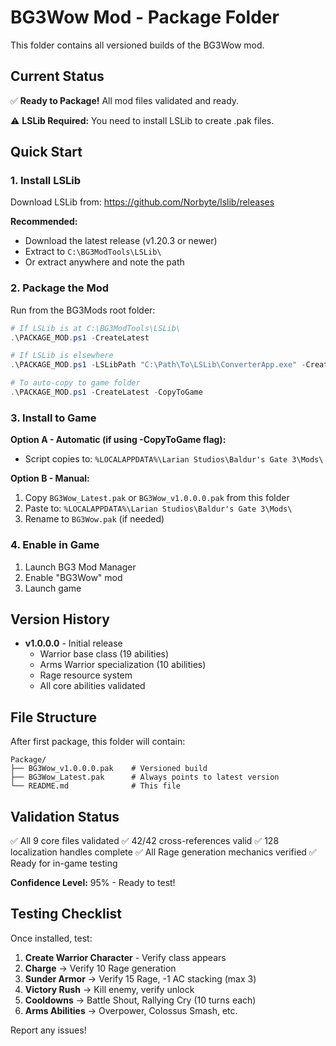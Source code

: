 # BG3Wow Mod - Package Folder

This folder contains all versioned builds of the BG3Wow mod.

## Current Status

✅ **Ready to Package!** All mod files validated and ready.

⚠️ **LSLib Required:** You need to install LSLib to create .pak files.

## Quick Start

### 1. Install LSLib

Download LSLib from: https://github.com/Norbyte/lslib/releases

**Recommended:**
- Download the latest release (v1.20.3 or newer)
- Extract to `C:\BG3ModTools\LSLib\`
- Or extract anywhere and note the path

### 2. Package the Mod

Run from the BG3Mods root folder:

```powershell
# If LSLib is at C:\BG3ModTools\LSLib\
.\PACKAGE_MOD.ps1 -CreateLatest

# If LSLib is elsewhere
.\PACKAGE_MOD.ps1 -LSLibPath "C:\Path\To\LSLib\ConverterApp.exe" -CreateLatest

# To auto-copy to game folder
.\PACKAGE_MOD.ps1 -CreateLatest -CopyToGame
```

### 3. Install to Game

**Option A - Automatic (if using -CopyToGame flag):**
- Script copies to: `%LOCALAPPDATA%\Larian Studios\Baldur's Gate 3\Mods\`

**Option B - Manual:**
1. Copy `BG3Wow_Latest.pak` or `BG3Wow_v1.0.0.0.pak` from this folder
2. Paste to: `%LOCALAPPDATA%\Larian Studios\Baldur's Gate 3\Mods\`
3. Rename to `BG3Wow.pak` (if needed)

### 4. Enable in Game

1. Launch BG3 Mod Manager
2. Enable "BG3Wow" mod
3. Launch game

## Version History

- **v1.0.0.0** - Initial release
  - Warrior base class (19 abilities)
  - Arms Warrior specialization (10 abilities)
  - Rage resource system
  - All core abilities validated

## File Structure

After first package, this folder will contain:

```
Package/
├── BG3Wow_v1.0.0.0.pak    # Versioned build
├── BG3Wow_Latest.pak      # Always points to latest version
└── README.md              # This file
```

## Validation Status

✅ All 9 core files validated
✅ 42/42 cross-references valid
✅ 128 localization handles complete
✅ All Rage generation mechanics verified
✅ Ready for in-game testing

**Confidence Level:** 95% - Ready to test!

## Testing Checklist

Once installed, test:

1. **Create Warrior Character** - Verify class appears
2. **Charge** → Verify 10 Rage generation
3. **Sunder Armor** → Verify 15 Rage, -1 AC stacking (max 3)
4. **Victory Rush** → Kill enemy, verify unlock
5. **Cooldowns** → Battle Shout, Rallying Cry (10 turns each)
6. **Arms Abilities** → Overpower, Colossus Smash, etc.

Report any issues!
